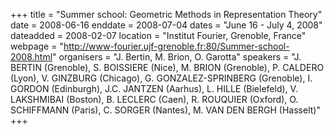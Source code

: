 +++
title = "Summer school: Geometric Methods in Representation Theory"
date = 2008-06-16
enddate = 2008-07-04
dates = "June 16 - July 4, 2008"
dateadded = 2008-02-07
location = "Institut Fourier, Grenoble, France"
webpage = "http://www-fourier.ujf-grenoble.fr:80/Summer-school-2008.html"
organisers = "J. Bertin, M. Brion, O. Garotta"
speakers = "J. BERTIN (Grenoble), S. BOISSIERE (Nice), M. BRION (Grenoble), P. CALDERO (Lyon), V. GINZBURG (Chicago), G. GONZALEZ-SPRINBERG (Grenoble), I. GORDON (Edinburgh), J.C. JANTZEN (Aarhus), L. HILLE (Bielefeld), V. LAKSHMIBAI (Boston), B. LECLERC (Caen), R. ROUQUIER (Oxford), O. SCHIFFMANN (Paris), C. SORGER (Nantes), M. VAN DEN BERGH (Hasselt)"
+++
